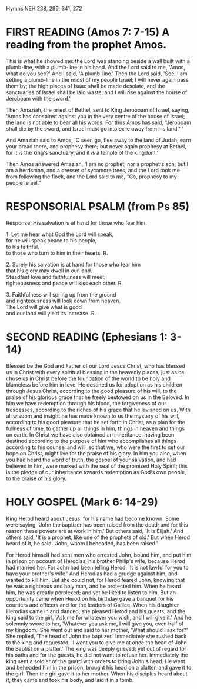 Hymns NEH 238, 296, 341, 272

# FIRST READING (Amos 7: 7-15) A reading from the prophet Amos.

This is what he showed me: the Lord was standing beside a wall built
with a plumb-line, with a plumb-line in his hand. And the Lord said to
me, 'Amos, what do you see?' And I said, 'A plumb-line.' Then the Lord
said, 'See, I am setting a plumb-line in the midst of my people Israel;
I will never again pass them by; the high places of Isaac shall be made
desolate, and the sanctuaries of Israel shall be laid waste, and I will
rise against the house of Jeroboam with the sword.'

Then Amaziah, the priest of Bethel, sent to King Jeroboam of Israel,
saying, 'Amos has conspired against you in the very centre of the house
of Israel; the land is not able to bear all his words. For thus Amos has
said, "Jeroboam shall die by the sword, and Israel must go into exile
away from his land." '

And Amaziah said to Amos, 'O seer, go, flee away to the land of Judah,
earn your bread there, and prophesy there; but never again prophesy at
Bethel, for it is the king's sanctuary, and it is a temple of the
kingdom.'

Then Amos answered Amaziah, 'I am no prophet, nor a prophet's son; but I
am a herdsman, and a dresser of sycamore trees, and the Lord took me
from following the flock, and the Lord said to me, "Go, prophesy to my
people Israel."

# RESPONSORIAL PSALM (from Ps 85)

Response: His salvation is at hand for those who fear him.

1\. Let me hear what God the Lord will speak,\
for he will speak peace to his people,\
to his faithful,\
to those who turn to him in their hearts. R.

2\. Surely his salvation is at hand for those who fear him\
that his glory may dwell in our land.\
Steadfast love and faithfulness will meet;\
righteousness and peace will kiss each other. R.

3\. Faithfulness will spring up from the ground\
and righteousness will look down from heaven.\
The Lord will give what is good\
and our land will yield its increase. R.

# SECOND READING (Ephesians 1: 3-14)

Blessed be the God and Father of our Lord Jesus Christ, who has blessed
us in Christ with every spiritual blessing in the heavenly places, just
as he chose us in Christ before the foundation of the world to be holy
and blameless before him in love. He destined us for adoption as his
children through Jesus Christ, according to the good pleasure of his
will, to the praise of his glorious grace that he freely bestowed on us
in the Beloved. In him we have redemption through his blood, the
forgiveness of our trespasses, according to the riches of his grace that
he lavished on us. With all wisdom and insight he has made known to us
the mystery of his will, according to his good pleasure that he set
forth in Christ, as a plan for the fullness of time, to gather up all
things in him, things in heaven and things on earth. In Christ we have
also obtained an inheritance, having been destined according to the
purpose of him who accomplishes all things according to his counsel and
will, so that we, who were the first to set our hope on Christ, might
live for the praise of his glory. In him you also, when you had heard
the word of truth, the gospel of your salvation, and had believed in
him, were marked with the seal of the promised Holy Spirit; this is the
pledge of our inheritance towards redemption as God's own people, to the
praise of his glory.

# HOLY GOSPEL (Mark 6: 14-29)

King Herod heard about Jesus, for his name had become known. Some
were saying, 'John the baptizer has been raised from the dead; and for
this reason these powers are at work in him.' But others said, 'It is
Elijah.' And others said, 'It is a prophet, like one of the prophets of
old.' But when Herod heard of it, he said, 'John, whom I beheaded, has
been raised.'

For Herod himself had sent men who arrested John, bound him, and put him
in prison on account of Herodias, his brother Philip's wife, because
Herod had married her. For John had been telling Herod, 'It is not
lawful for you to have your brother's wife.' And Herodias had a grudge
against him, and wanted to kill him. But she could not, for Herod feared
John, knowing that he was a righteous and holy man, and he protected
him. When he heard him, he was greatly perplexed; and yet he liked to
listen to him. But an opportunity came when Herod on his birthday gave a
banquet for his courtiers and officers and for the leaders of
Galilee. When his daughter Herodias came in and danced, she pleased
Herod and his guests; and the king said to the girl, 'Ask me for
whatever you wish, and I will give it.' And he solemnly swore to her,
'Whatever you ask me, I will give you, even half of my kingdom.' She
went out and said to her mother, 'What should I ask for?' She replied,
'The head of John the baptizer.' Immediately she rushed back to the king
and requested, 'I want you to give me at once the head of John the
Baptist on a platter.' The king was deeply grieved; yet out of regard
for his oaths and for the guests, he did not want to refuse
her. Immediately the king sent a soldier of the guard with orders to
bring John's head. He went and beheaded him in the prison, brought his
head on a platter, and gave it to the girl. Then the girl gave it to her
mother. When his disciples heard about it, they came and took his body,
and laid it in a tomb.

